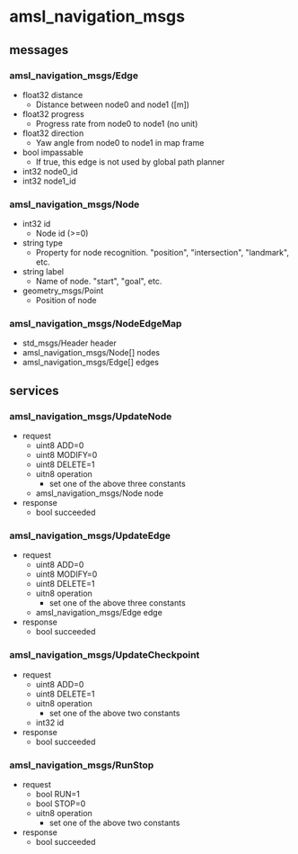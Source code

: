 # amsl_navigation_msgs

## messages

### amsl_navigation_msgs/Edge
- float32 distance
  - Distance between node0 and node1 ([m])
- float32 progress
  - Progress rate from node0 to node1 (no unit)
- float32 direction
  - Yaw angle from node0 to node1 in map frame
- bool impassable
  - If true, this edge is not used by global path planner
- int32 node0_id
- int32 node1_id

### amsl_navigation_msgs/Node
- int32 id
  - Node id (>=0)
- string type
  - Property for node recognition. "position", "intersection", "landmark", etc.
- string label
  - Name of node. "start", "goal", etc.
- geometry_msgs/Point
  - Position of node
  

### amsl_navigation_msgs/NodeEdgeMap
- std_msgs/Header header
- amsl_navigation_msgs/Node[] nodes
- amsl_navigation_msgs/Edge[] edges

## services

### amsl_navigation_msgs/UpdateNode
- request
  - uint8 ADD=0
  - uint8 MODIFY=0
  - uint8 DELETE=1
  - uitn8 operation
    - set one of the above three constants
  - amsl_navigation_msgs/Node node
- response
  - bool succeeded
  
### amsl_navigation_msgs/UpdateEdge
- request
  - uint8 ADD=0
  - uint8 MODIFY=0
  - uint8 DELETE=1
  - uitn8 operation
    - set one of the above three constants
  - amsl_navigation_msgs/Edge edge
- response
  - bool succeeded
  
### amsl_navigation_msgs/UpdateCheckpoint
- request
  - uint8 ADD=0
  - uint8 DELETE=1
  - uitn8 operation
    - set one of the above two constants
  - int32 id
- response
  - bool succeeded
  
### amsl_navigation_msgs/RunStop
- request
  - bool RUN=1
  - bool STOP=0
  - uitn8 operation
    - set one of the above two constants
- response
  - bool succeeded
